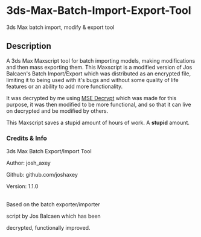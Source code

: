 # 3ds-Max-Batch-Import-Export-Tool
3ds Max batch import, modify &amp; export tool

## Description
A 3ds Max Maxscript tool for batch importing models, making modifications and then mass exporting them.
This Maxscript is a modified version of Jos Balcaen's Batch Import/Export which was distributed as an encrypted file, limiting it to being used with it's bugs and without some quality of life features or an ability to add more functionality.

It was decrypted by me using [MSE Decrypt](https://github.com/joshaxey/MSE-Decrypt) which was made for this purpose, it was then modified to be more functional, and so that it can live on decrypted and be modified by others.

This Maxscript saves a stupid amount of hours of work. A __stupid__ amount.


### Credits &amp; Info
3ds Max Batch Export/Import Tool

Author: josh_axey

Github: github.com/joshaxey

Version: 1.1.0

<br>
Based on the batch exporter/importer

script by Jos Balcaen which has been

decrypted, functionally improved.
